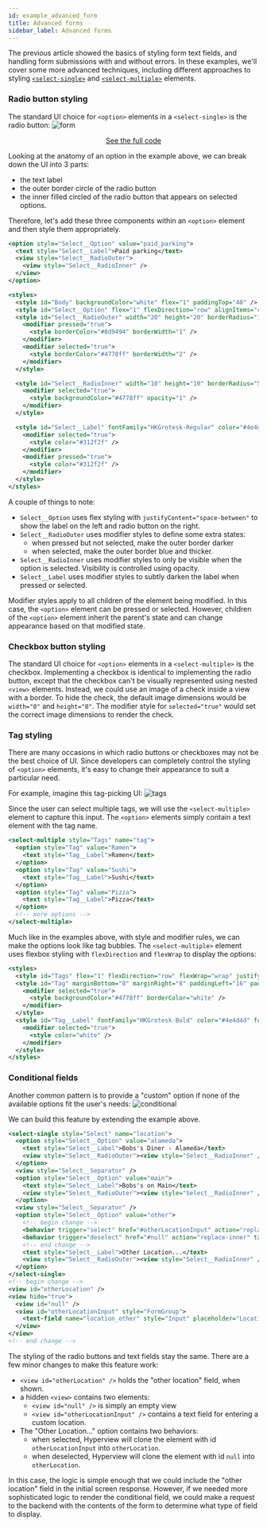 ```yaml
---
id: example_advanced_form
title: Advanced forms
sidebar_label: Advanced forms
---
```


The previous article showed the basics of styling form text fields, and handling form submissions with and without errors. In these examples, we'll cover some more advanced techniques, including different approaches to styling [`<select-single>`](/docs/reference_selectsingle) and [`<select-multiple>`](/docs/reference_selectmultiple) elements.

### Radio button styling
The standard UI choice for `<option>` elements in a `<select-single>` is the radio button:
![form](/img/advanced_form/standard.gif)

<div style="text-align:center;margin-bottom:1em;">
  <a class="button" href="https://github.com/Instawork/hyperview/tree/master/examples/case_studies/advanced_form">See the full code</a>
</div>

Looking at the anatomy of an option in the example above, we can break down the UI into 3 parts:
- the text label
- the outer border circle of the radio button
- the inner filled circled of the radio button that appears on selected options.

Therefore, let's add these three components within an `<option>` element and then style them appropriately.
```xml
<option style="Select__Option" value="paid_parking">
  <text style="Select__Label">Paid parking</text>
  <view style="Select__RadioOuter">
    <view style="Select__RadioInner" />
  </view>
</option>
```
```xml
<styles>
  <style id="Body" backgroundColor="white" flex="1" paddingTop="40" />
  <style id="Select__Option" flex="1" flexDirection="row" alignItems="center" justifyContent="space-between" paddingLeft="24" paddingRight="24" paddingBottom="16" paddingTop="16" />
  <style id="Select__RadioOuter" width="20" height="20" borderRadius="10" borderWidth="1" borderColor="#bdc4c4">
    <modifier pressed="true">
      <style borderColor="#8d9494" borderWidth="1" />
    </modifier>
    <modifier selected="true">
      <style borderColor="#4778ff" borderWidth="2" />
    </modifier>
  </style>

  <style id="Select__RadioInner" width="10" height="10" borderRadius="5" opacity="0" marginTop="3" marginLeft="3">
    <modifier selected="true">
      <style backgroundColor="#4778ff" opacity="1" />
    </modifier>
  </style>

  <style id="Select__Label" fontFamily="HKGrotesk-Regular" color="#4e4d4d" fontSize="16" lineHeight="18">
    <modifier selected="true">
      <style color="#312f2f" />
    </modifier>
    <modifier pressed="true">
      <style color="#312f2f" />
    </modifier>
  </style>
</styles>
```
A couple of things to note:
- `Select__Option` uses flex styling with `justifyContent="space-between"` to show the label on the left and radio button on the right.
- `Select__RadioOuter` uses modifier styles to define some extra states:
    - when pressed but not selected, make the outer border darker
    - when selected, make the outer border blue and thicker.
- `Select__RadioInner` uses modifier styles to only be visible when the option is selected. Visibility is controlled using opacity.
- `Select__Label` uses modifier styles to subtly darken the label when pressed or selected.

Modifier styles apply to all children of the element being modified. In this case, the `<option>` element can be pressed or selected. However, children of the `<option>` element inherit the parent's state and can change appearance based on that modified state.

### Checkbox button styling
The standard UI choice for `<option>` elements in a `<select-multiple>` is the checkbox. Implementing a checkbox is identical to implementing the radio button, except that the checkbox can't be visually represented using nested `<view>` elements. Instead, we could use an image of a check inside a view with a border. To hide the check, the default image dimensions would be `width="0"` and `height="0"`. The modifier style for `selected="true"` would set the correct image dimensions to render the check.


### Tag styling
There are many occasions in which radio buttons or checkboxes may not be the best choice of UI. Since developers can completely control the styling of `<option>` elements, it's easy to change their appearance to suit a particular need.

For example, imagine this tag-picking UI:
![tags](/img/advanced_form/tags.gif)

Since the user can select multiple tags, we will use the `<select-multiple>` element to capture this input. The `<option>` elements simply contain a text element with the tag name.
```xml
<select-multiple style="Tags" name="tag">
  <option style="Tag" value="Ramen">
    <text style="Tag__Label">Ramen</text>
  </option>
  <option style="Tag" value="Sushi">
    <text style="Tag__Label">Sushi</text>
  </option>
  <option style="Tag" value="Pizza">
    <text style="Tag__Label">Pizza</text>
  </option>
  <!-- more options -->
</select-multiple>
```
Much like in the examples above, with style and modifier rules, we can make the options look like tag bubbles. The `<select-multiple>` element uses flexbox styling with `flexDirection` and `flexWrap` to display the options:
```xml
<styles>
  <style id="Tags" flex="1" flexDirection="row" flexWrap="wrap" justifyContent="flex-start" marginLeft="24" marginRight="24" marginTop="40"/>
  <style id="Tag" marginBottom="8" marginRight="8" paddingLeft="16" paddingRight="16" paddingTop="8" paddingBottom="8" borderRadius="32" borderWidth="1" borderColor="#bdc4c4" >
    <modifier selected="true">
      <style backgroundColor="#4778ff" borderColor="white" />
    </modifier>
  </style>
  <style id="Tag__Label" fontFamily="HKGrotesk-Bold" color="#4e4d4d" fontSize="16" lineHeight="18">
    <modifier selected="true">
      <style color="white" />
    </modifier>
  </style>
</styles>
```

### Conditional fields
Another common pattern is to provide a "custom" option if none of the available options fit the user's needs:
![conditional](/img/advanced_form/conditional.gif)

We can build this feature by extending the example above.
```xml
<select-single style="Select" name="location">
  <option style="Select__Option" value="alameda">
    <text style="Select__Label">Bobs's Diner - Alameda</text>
    <view style="Select__RadioOuter"><view style="Select__RadioInner" /></view>
  </option>
  <view style="Select__Separator" />
  <option style="Select__Option" value="main">
    <text style="Select__Label">Bobs's on Main</text>
    <view style="Select__RadioOuter"><view style="Select__RadioInner" /></view>
  </option>
  <view style="Select__Separator" />
  <option style="Select__Option" value="other">
    <!-- begin change -->
    <behavior trigger="select" href="#otherLocationInput" action="replace-inner" target="otherLocation" />
    <behavior trigger="deselect" href="#null" action="replace-inner" target="otherLocation" />
    <!-- end change -->
    <text style="Select__Label">Other Location...</text>
    <view style="Select__RadioOuter"><view style="Select__RadioInner" /></view>
  </option>
</select-single>
<!-- begin change -->
<view id="otherLocation" />
<view hide="true">
  <view id="null" />
  <view id="otherLocationInput" style="FormGroup">
    <text-field name="location_other" style="Input" placeholder="Location Name" placeholderTextColor="#8D9494" />
  </view>
</view>
<!-- end change -->
```

The styling of the radio buttons and text fields stay the same. There are a few minor changes to make this feature work:
- `<view id="otherLocation" />` holds the "other location" field, when shown.
- a hidden `<view>` contains two elements:
  - `<view id="null" />` is simply an empty view
  - `<view id="otherLocationInput" />` contains a text field for entering a custom location.
- The "Other Location..." option contains two behaviors:
  - when selected, Hyperview will clone the element with id `otherLocationInput` into `otherLocation`.
  - when deselected, Hyperview will clone the element with id `null` into `otherLocation`.

In this case, the logic is simple enough that we could include the "other location" field in the initial screen response. However, if we needed more sophisticated logic to render the conditional field, we could make a request to the backend with the contents of the form to determine what type of field to display.

